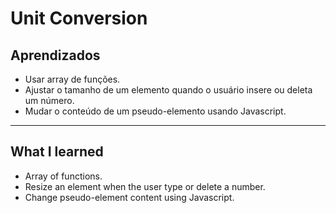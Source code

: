 
# Unit Conversion

## Aprendizados
* Usar array de funções.
* Ajustar o tamanho de um elemento quando o usuário insere ou deleta um número.
* Mudar o conteúdo de um pseudo-elemento usando Javascript.

--------------------------------------------------------------------------------------------------------------------------------------------------------------------------------

## What I learned 
* Array of functions.
* Resize an element when the user type or delete a number.
* Change pseudo-element content using Javascript.




